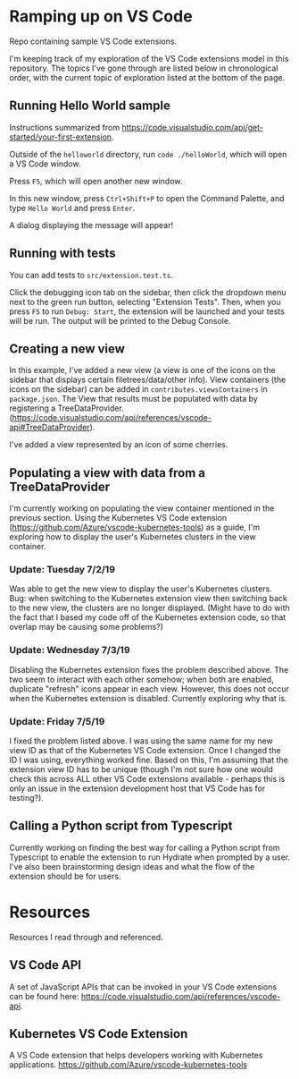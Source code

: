 # Ramping up on VS Code
Repo containing sample VS Code extensions. 

I'm keeping track of my exploration of the VS Code extensions model in this repository. The topics I've gone through are listed below in chronological order, with the current topic of exploration listed at the bottom of the page.

## Running Hello World sample
Instructions summarized from https://code.visualstudio.com/api/get-started/your-first-extension.

Outside of the `helloworld` directory, run `code ./helloWorld`, which will open a VS Code window.

Press `F5`, which will open another new window.

In this new window, press `Ctrl+Shift+P` to open the Command Palette, and type `Hello World` and press `Enter`.

A dialog displaying the message will appear!

## Running with tests
You can add tests to `src/extension.test.ts`.

Click the debugging icon tab on the sidebar, then click the dropdown menu next to the green run button, selecting "Extension Tests". Then, when you press `F5` to run `Debug: Start`, the extension will be launched and your tests will be run. The output will be printed to the Debug Console.

## Creating a new view
In this example, I've added a new view (a view is one of the icons on the sidebar that displays certain filetrees/data/other info). View containers (the icons on the sidebar) can be added in `contributes.viewsContainers` in `package.json`. The View that results must be populated with data by registering a TreeDataProvider. (https://code.visualstudio.com/api/references/vscode-api#TreeDataProvider).

I've added a view represented by an icon of some cherries.

## Populating a view with data from a TreeDataProvider
I'm currently working on populating the view container mentioned in the previous section. Using the Kubernetes VS Code extension (https://github.com/Azure/vscode-kubernetes-tools) as a guide, I'm exploring how to display the user's Kubernetes clusters in the view container.
### Update: Tuesday 7/2/19
Was able to get the new view to display the user's Kubernetes clusters. Bug: when switching to the Kubernetes extension view then switching back to the new view, the clusters are no longer displayed. (Might have to do with the fact that I based my code off of the Kubernetes extension code, so that overlap may be causing some problems?)

### Update: Wednesday 7/3/19
Disabling the Kubernetes extension fixes the problem described above. The two seem to interact with each other somehow; when both are enabled, duplicate "refresh" icons appear in each view. However, this does not occur when the Kubernetes extension is disabled. Currently exploring why that is.

### Update: Friday 7/5/19
I fixed the problem listed above. I was using the same name for my new view ID as that of the Kubernetes VS Code extension. Once I changed the ID I was using, everything worked fine. Based on this, I'm assuming that the extension view ID has to be unique (though I'm not sure how one would check this across ALL other VS Code extensions available - perhaps this is only an issue in the extension development host that VS Code has for testing?).

## Calling a Python script from Typescript
Currently working on finding the best way for calling a Python script from Typescript to enable the extension to run Hydrate when prompted by a user. I've also been brainstorming design ideas and what the flow of the extension should be for users.

# Resources
Resources I read through and referenced.

## VS Code API
A set of JavaScript APIs that can be invoked in your VS Code extensions can be found here: https://code.visualstudio.com/api/references/vscode-api.

## Kubernetes VS Code Extension
A VS Code extension that helps developers working with Kubernetes applications.
https://github.com/Azure/vscode-kubernetes-tools

